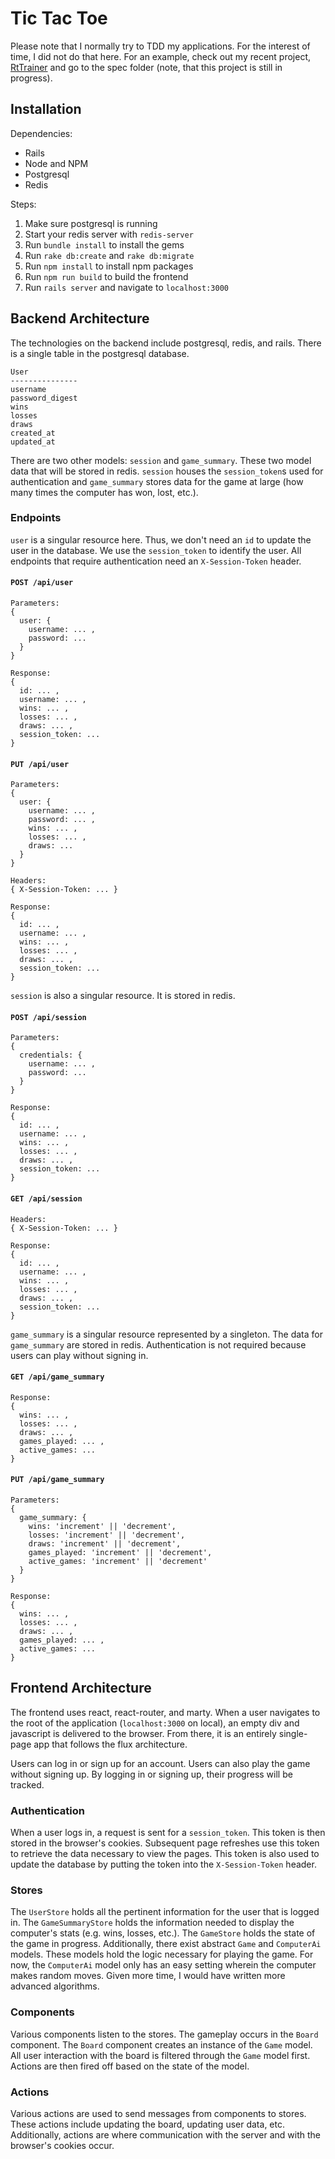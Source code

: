 Tic Tac Toe
===========

Please note that I normally try to TDD my applications. For the interest of
time, I did not do that here. For an example, check out my recent project,
[RtTrainer](http://github.com/stefvhuynh/rt_trainer) and go to the spec folder
(note, that this project is still in progress).

Installation
------------

Dependencies:
- Rails
- Node and NPM
- Postgresql
- Redis

Steps:
1. Make sure postgresql is running
2. Start your redis server with `redis-server`
3. Run `bundle install` to install the gems
4. Run `rake db:create` and `rake db:migrate`
5. Run `npm install` to install npm packages
6. Run `npm run build` to build the frontend
7. Run `rails server` and navigate to `localhost:3000`

Backend Architecture
--------------------

The technologies on the backend include postgresql, redis, and rails. There is a
single table in the postgresql database.

```
User
---------------
username
password_digest
wins
losses
draws
created_at
updated_at
```

There are two other models: `session` and `game_summary`. These two model data
that will be stored in redis. `session` houses the `session_token`s used for
authentication and `game_summary` stores data for the game at large (how many
times the computer has won, lost, etc.).

### Endpoints

`user` is a singular resource here. Thus, we don't need an `id` to update the
user in the database. We use the `session_token` to identify the user. All
endpoints that require authentication need an `X-Session-Token` header.

#### `POST /api/user`

```
Parameters:
{
  user: {
    username: ... ,
    password: ...
  }
}

Response:
{
  id: ... ,
  username: ... ,
  wins: ... ,
  losses: ... ,
  draws: ... ,
  session_token: ...
}
```

#### `PUT /api/user`

```
Parameters:
{
  user: {
    username: ... ,
    password: ... ,
    wins: ... ,
    losses: ... ,
    draws: ...
  }
}

Headers:
{ X-Session-Token: ... }

Response:
{
  id: ... ,
  username: ... ,
  wins: ... ,
  losses: ... ,
  draws: ... ,
  session_token: ...
}
```

`session` is also a singular resource. It is stored in redis.

#### `POST /api/session`

```
Parameters:
{
  credentials: {
    username: ... ,
    password: ...
  }
}

Response:
{
  id: ... ,
  username: ... ,
  wins: ... ,
  losses: ... ,
  draws: ... ,
  session_token: ...
}
```

#### `GET /api/session`

```
Headers:
{ X-Session-Token: ... }

Response:
{
  id: ... ,
  username: ... ,
  wins: ... ,
  losses: ... ,
  draws: ... ,
  session_token: ...
}
```

`game_summary` is a singular resource represented by a singleton. The data for
`game_summary` are stored in redis. Authentication is not required because users
can play without signing in.

#### `GET /api/game_summary`

```
Response:
{
  wins: ... ,
  losses: ... ,
  draws: ... ,
  games_played: ... ,
  active_games: ...
}
```

#### `PUT /api/game_summary`

```
Parameters:
{
  game_summary: {
    wins: 'increment' || 'decrement',
    losses: 'increment' || 'decrement',
    draws: 'increment' || 'decrement',
    games_played: 'increment' || 'decrement',
    active_games: 'increment' || 'decrement'
  }
}

Response:
{
  wins: ... ,
  losses: ... ,
  draws: ... ,
  games_played: ... ,
  active_games: ...
}
```

Frontend Architecture
---------------------

The frontend uses react, react-router, and marty. When a user navigates to the
root of the application (`localhost:3000` on local), an empty div and javascript
is delivered to the browser. From there, it is an entirely single-page app that
follows the flux architecture.

Users can log in or sign up for an account. Users can also play the game without
signing up. By logging in or signing up, their progress will be tracked.

### Authentication

When a user logs in, a request is sent for a `session_token`. This token is then
stored in the browser's cookies. Subsequent page refreshes use this token to
retrieve the data necessary to view the pages. This token is also used to update
the database by putting the token into the `X-Session-Token` header.

### Stores

The `UserStore` holds all the pertinent information for the user that is logged
in. The `GameSummaryStore` holds the information needed to display the
computer's stats (e.g. wins, losses, etc.). The `GameStore` holds the state of
the game in progress. Additionally, there exist abstract `Game` and `ComputerAi`
models. These models hold the logic necessary for playing the game. For now,
the `ComputerAi` model only has an easy setting wherein the computer makes
random moves. Given more time, I would have written more advanced algorithms.

### Components

Various components listen to the stores. The gameplay occurs in the `Board`
component. The `Board` component creates an instance of the `Game` model. All
user interaction with the board is filtered through the `Game` model first.
Actions are then fired off based on the state of the model.

### Actions
Various actions are used to send messages from components to stores. These
actions include updating the board, updating user data, etc. Additionally,
actions are where communication with the server and with the browser's cookies
occur.
